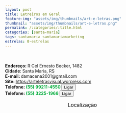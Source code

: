 ```yaml
---
layout: post
title: Letreiros em Geral
feature-img: "assets/img/thumbnails/art-e-letras.png"
thumbnail: "assets/img/thumbnails/art-e-letras.png"
permalink: /:categories/:title.html
categories: [santa-maria]
tags: santamaria santamariamarketing
estrelas: 0-estrelas
---
```

<!-- more --><br />
 <br/>
<b>Endereço: </b>R Cel Ernesto Becker, 1482<br />
<b>Cidade: </b>Santa Maria, RS<br />
<b>E-mail: </b>damacena2001@gmail.com<br />
<b>Site: </b><a href="https://arteletrasvisual.worpress.com">https://arteletrasvisual.worpress.com</a><br />
<b>Telefone: <span style="color: #00ab3a;">(55) 99211-4550</span> <a href="tel:55992114550"><button class="ligar">Ligar</button></a></b><br />
<b>Telefone: <span style="color: #00ab3a;">(55) 3225-1966</span> <a href="tel:5532251966"><button class="ligar">Ligar</button></a></b><br />
<br />
<style>
      #map {
        height: 400px;
        width: 100%;
       }
    </style>

<div style="font-size: larger; text-align: center;">
Localização</div>
<div id="map">
<script>
      function initMap() {
        var uluru = {lat: -29.6803285, lng: -53.8135488};
        var map = new google.maps.Map(document.getElementById('map'), {
          zoom: 17,
          center: uluru
        });
        var marker = new google.maps.Marker({
          position: uluru,
          map: map
        });
      }
    </script>
    <script async="" defer="" src="https://maps.googleapis.com/maps/api/js?key=AIzaSyDDc8SHLmOesJRaXCW0fZ2ST09W4s0ME5g&amp;callback=initMap">
    </script>
</div>
